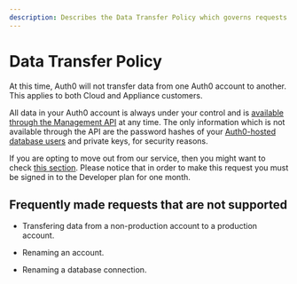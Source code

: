 ```yaml
---
description: Describes the Data Transfer Policy which governs requests for transfer of data from one Auth0 account to another.
---
```


# Data Transfer Policy

At this time, Auth0 will not transfer data from one Auth0 account to another. This applies to both Cloud and Appliance customers.

All data in your Auth0 account is always under your control and is [available through the Management API](/api/v2) at any time. The only information which is not available through the API are the password hashes of your [Auth0-hosted database users](/connections/database) and private keys, for security reasons.

If you are opting to move out from our service, then you might want to check [this section](/moving-out). Please notice that in order to make this request you must be signed in to the Developer plan for one month.

## Frequently made requests that are not supported

* Transfering data from a non-production account to a production account.

* Renaming an account.

* Renaming a database connection.
